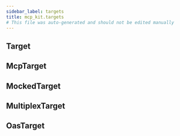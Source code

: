 ```yaml
---
sidebar_label: targets
title: mcp_kit.targets
# This file was auto-generated and should not be edited manually
---
```


## Target

## McpTarget

## MockedTarget

## MultiplexTarget

## OasTarget

